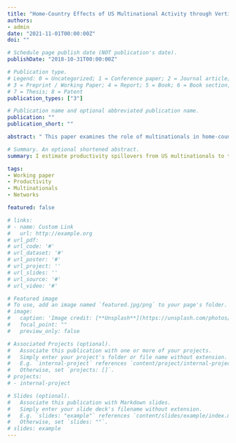 ```yaml
---
title: "Home-Country Effects of US Multinational Activity through Vertical and Horizontal Spillovers"
authors:
- admin
date: "2021-11-01T00:00:00Z"
doi: ""

# Schedule page publish date (NOT publication's date).
publishDate: "2018-10-31T00:00:00Z"

# Publication type.
# Legend: 0 = Uncategorized; 1 = Conference paper; 2 = Journal article;
# 3 = Preprint / Working Paper; 4 = Report; 5 = Book; 6 = Book section;
# 7 = Thesis; 8 = Patent
publication_types: ["3"]

# Publication name and optional abbreviated publication name.
publication: ""
publication_short: ""

abstract: "	This paper examines the role of multinationals in home-country productivity growth. A large body of work has examined the impact of multinational enterprises (MNEs) on domestic firms in foreign (host) countries through inward foreign direct investment (FDI). There is much less research on spillover effects from outward FDI on firms in the home countries of MNEs. However, policies promoting and subsidizing outward FDI have gained traction in developing countries as a means to potentially boost productivity growth. I evaluate this in the US context from 1989 to 2016 by estimating the impact of exposure to MNEs through horizontal and vertical linkages. Compared to existing work that relies on industry-level proxies of FDI and MNE exposure, I exploit firm-level variation in exposure to multinationals within the same product space and in buyer-supplier relationships. In addition, I distinguish between the endogenous network effect of exposure to a more productive firm, multinational or not, and the direct impact of being connected to an MNE. I find substantial direct spillovers from multinationals to their customers and competitors, and indirect positive spillovers from multinationals to their suppliers only because multinationals are more efficient."

# Summary. An optional shortened abstract.
summary: I estimate productivity spillovers from US multinationals to their domestic competitors, suppliers and customers. 

tags:
- Working paper
- Productivity 
- Multinationals
- Networks 

featured: false

# links:
# - name: Custom Link
#   url: http://example.org
# url_pdf: 
# url_code: '#'
# url_dataset: '#'
# url_poster: '#'
# url_project: ''
# url_slides: ''
# url_source: '#'
# url_video: '#'

# Featured image
# To use, add an image named `featured.jpg/png` to your page's folder. 
# image:
#   caption: 'Image credit: [**Unsplash**](https://unsplash.com/photos/s9CC2SKySJM)'
#   focal_point: ""
#   preview_only: false

# Associated Projects (optional).
#   Associate this publication with one or more of your projects.
#   Simply enter your project's folder or file name without extension.
#   E.g. `internal-project` references `content/project/internal-project/index.md`.
#   Otherwise, set `projects: []`.
# projects:
# - internal-project

# Slides (optional).
#   Associate this publication with Markdown slides.
#   Simply enter your slide deck's filename without extension.
#   E.g. `slides: "example"` references `content/slides/example/index.md`.
#   Otherwise, set `slides: ""`.
# slides: example
---
```

